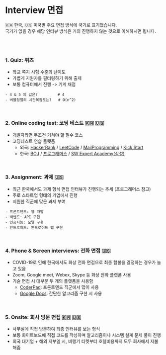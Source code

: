 # Interview 면접
🇰🇷 한국, 🇺🇸 미국별 주요 면접 방식에 국기로 표기했습니다.  
국기가 없을 경우 해당 인터뷰 방식은 거의 진행하지 않는 것으로 이해하시면 됩니다.

<br><br>

### 1. Quiz: 퀴즈
* 학교 쪽지 시험 수준의 난이도
* 가볍게 지원자를 필터링하기 위해 출제
* 보통 컴퓨터에서 진행 -> 기계 채점
```
- 4 & 5 의 값은?         # 4
- 버블정렬의 시간복잡도는?   # O(n^2)
```

<br>


### 2. Online coding test: 코딩 테스트 🇰🇷 🇺🇸
* 개발자라면 무조건 거쳐야 할 필수 코스
* 코딩테스트 연습 플랫폼
  * 외국: [HackerRank](https://www.hackerrank.com/) / [LeetCode](https://leetcode.com/) / [MailProgramming](https://mailprogramming.com/) / [Kick Start](https://codingcompetitions.withgoogle.com/kickstart)
  * 한국: [BOJ](https://www.acmicpc.net/) / [프로그래머스](https://programmers.co.kr/learn/challenges) / [SW Expert Academy(삼성)](https://swexpertacademy.com/main/code/problem/problemList.do)

<br>

### 3. Assignment: 과제 🇺🇸
* 최근 한국에서도 과제 형식 면접 인터뷰가 진행되는 추세 (프로그래머스 참고)
* 주로 스타트업 형태의 기업에서 진행
* 지원한 직군에 맞은 과제 부여
```
- 프론트엔드: 웹 개발
- 백엔드: API 구현
- 인공지능: 모델 구현
- 안드로이드: 안드로이드 앱 구현
```

<br>

### 4. Phone & Screen interviews: 전화 면접 🇺🇸
* COVID-19로 인해 한국에서도 화상 전화 면접으로 최종 합불을 결정하는 경우가 늘고 있음
* Zoom, Google meet, Webex, Skype 등 화상 전화 플랫폼 사용
* 기술 면접 시 대부분 두 개의 플랫폼을 사용함
  * [CoderPad](https://coderpad.io/): 프론트엔드 직군에서 많이 사용
  * [Google Docs](https://docs.google.com/document/u/0/): 간단한 알고리즘 구현 시 사용

<br>

### 5. Onsite: 회사 방문 면접 🇰🇷 🇺🇸
* 사무실에 직접 방문하여 최종 인터뷰를 보는 형식
* 보통 화이트보드에 직접 코드를 작성하며 알고리즘이나 시스템 설계 문제 풀이 진행
* 외국 대기업 + 해외 지부일 시, 비행기 티켓부터 호텔비용까지 모두 회사에서 지불해줌

